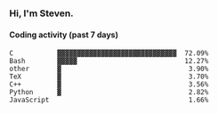 ### Hi, I'm Steven.

#### Coding activity (past 7 days)
```
C           ▓▓▓▓▓▓▓▓▓▓▓▓▓▓▓▓▓▓▓▓▓▓▓▓▓▓▓▓▓▓  72.09%
Bash        ▓▓▓▓▓                           12.27%
other       ▓                                3.90%
TeX         ▓                                3.70%
C++         ▓                                3.56%
Python      ▓                                2.82%
JavaScript                                   1.66%
```
